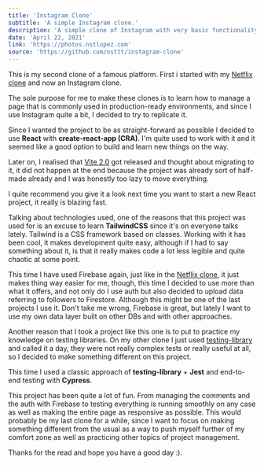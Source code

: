 ```yaml
---
title: 'Instagram Clone'
subtitle: 'A simple Instagram clone.'
description: 'A simple clone of Instagram with very basic functionality.  Made with React, TailwindCSS and Firebase. Including tests with testing-library, Jest and Cypress.'
date: 'April 22, 2021'
link: 'https://photos.nstlopez.com'
source: 'https://github.com/nsttt/instagram-clone'
---
```


This is my second clone of a famous platform. First i started with my [Netflix clone](https://nstlopez.com/project/streaming-service) and now an Instagram clone.

The sole purpose for me to make these clones is to learn how to manage a page that is commonly used in production-ready environments, and since I use Instagram quite a bit, I decided to try to replicate it.

Since I wanted the project to be as straight-forward as possible I decided to use **React** with **create-react-app (CRA)**. I'm quite used to work with it and it seemed like a good option to build and learn new things on the way.

Later on, I realised that [Vite 2.0](https://dev.to/yyx990803/announcing-vite-2-0-2f0a) got released and thought about migrating to it, it did not happen at the end because the project was already sort of half-made already and I was honestly too lazy to move everything.

I quite recommend you give it a look next time you want to start a new React project, it really is blazing fast.

Talking about technologies used, one of the reasons that this project was used for is an excuse to learn **TailwindCSS** since it's on everyone talks lately. Tailwind is a CSS framework based on classes. Working with it has been cool, it makes development quite easy, although if I had to say something about it, is that it really makes code a lot less legible and quite chaotic at some point.

This time I have used Firebase again, just like in the [Netflix clone](https://nstlopez.com/project/streaming-service), it just makes thing way easier for me, though, this time I decided to use more than what it offers, and not only do I use auth but also decided to upload data referring to followers to Firestore. Although this might be one of the last projects I use it. Don't take me wrong, Firebase is great, but lately I want to use my own data layer built on other DBs and with other approaches.

Another reason that I took a project like this one is to put to practice my knowledge on testing libraries. On my other clone I just used [testing-library](https://testing-library.com/) and called it a day, they were not really complex tests or really useful at all, so I decided to make something different on this project.

This time I used a classic approach of **testing-library** + **Jest** and end-to-end testing with **Cypress**.

This project has been quite a lot of fun. From managing the comments and the auth with Firebase to testing everything is running smoothly on any case as well as making the entire page as responsive as possible. This would probably be my last clone for a while, since I want to focus on making something different from the usual as a way to push myself further of my comfort zone as well as practicing other topics of project management.

Thanks for the read and hope you have a good day :).
